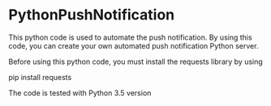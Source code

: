 # PythonPushNotification
This python code is used to automate the push notification. 
By using this code, you can create your own automated push notification Python server.

Before using this python code, you must install the requests library by using

pip install requests

The code is tested with Python 3.5 version
